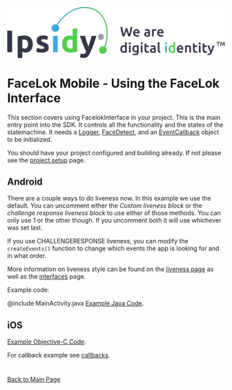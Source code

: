 ![Ipsidy](../../images/ipsidy.png)
# FaceLok Mobile - Using the FaceLok Interface

This section covers using FacelokInterface in your project.  This is the main entry point
into the SDK.  It controls all the functionality and the states of the statemachine.  It
needs a [Logger](./interfaces.md#logger), [FaceDetect](./interfaces.md#face-detect), and an [EventCallback](./interfaces.md#event-callback) object to be initialized.

You should have your project configured and building already.  If not please see the [project setup](./projectsetup.md) page.

## Android

There are a couple ways to do liveness now.  In this example we use the default.  You can uncomment
either the *Custom liveness block* or the *challenge response liveness block* to use either of those methods.
You can only use 1 or the other though.  If you uncomment both it will use whichever was set last.

If you use CHALLENGERESPONSE liveness, you can modify the `createEvents()` function to change which
events the app is looking for and in what order.

More information on liveness style can be found on the [liveness page](./livenesstesting.md) as well as the [interfaces](./interfaces.md) page.

Example code:

@include MainActivity.java
[Example Java Code](../examples/MainActivity.java).

## iOS

[Example Objective-C Code](../examples/ViewController.m).

For callback example see [callbacks](./callbacks.md).

#

[Back to Main Page](../README.md)